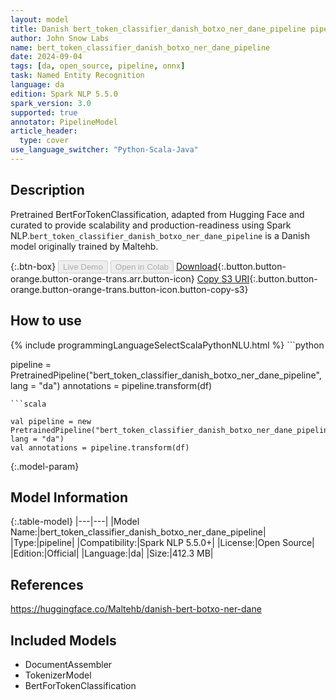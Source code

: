 ```yaml
---
layout: model
title: Danish bert_token_classifier_danish_botxo_ner_dane_pipeline pipeline BertForTokenClassification from Maltehb
author: John Snow Labs
name: bert_token_classifier_danish_botxo_ner_dane_pipeline
date: 2024-09-04
tags: [da, open_source, pipeline, onnx]
task: Named Entity Recognition
language: da
edition: Spark NLP 5.5.0
spark_version: 3.0
supported: true
annotator: PipelineModel
article_header:
  type: cover
use_language_switcher: "Python-Scala-Java"
---
```


## Description

Pretrained BertForTokenClassification, adapted from Hugging Face and curated to provide scalability and production-readiness using Spark NLP.`bert_token_classifier_danish_botxo_ner_dane_pipeline` is a Danish model originally trained by Maltehb.

{:.btn-box}
<button class="button button-orange" disabled>Live Demo</button>
<button class="button button-orange" disabled>Open in Colab</button>
[Download](https://s3.amazonaws.com/auxdata.johnsnowlabs.com/public/models/bert_token_classifier_danish_botxo_ner_dane_pipeline_da_5.5.0_3.0_1725450260285.zip){:.button.button-orange.button-orange-trans.arr.button-icon}
[Copy S3 URI](s3://auxdata.johnsnowlabs.com/public/models/bert_token_classifier_danish_botxo_ner_dane_pipeline_da_5.5.0_3.0_1725450260285.zip){:.button.button-orange.button-orange-trans.button-icon.button-copy-s3}

## How to use



<div class="tabs-box" markdown="1">
{% include programmingLanguageSelectScalaPythonNLU.html %}
```python

pipeline = PretrainedPipeline("bert_token_classifier_danish_botxo_ner_dane_pipeline", lang = "da")
annotations =  pipeline.transform(df)   

```
```scala

val pipeline = new PretrainedPipeline("bert_token_classifier_danish_botxo_ner_dane_pipeline", lang = "da")
val annotations = pipeline.transform(df)

```
</div>

{:.model-param}
## Model Information

{:.table-model}
|---|---|
|Model Name:|bert_token_classifier_danish_botxo_ner_dane_pipeline|
|Type:|pipeline|
|Compatibility:|Spark NLP 5.5.0+|
|License:|Open Source|
|Edition:|Official|
|Language:|da|
|Size:|412.3 MB|

## References

https://huggingface.co/Maltehb/danish-bert-botxo-ner-dane

## Included Models

- DocumentAssembler
- TokenizerModel
- BertForTokenClassification